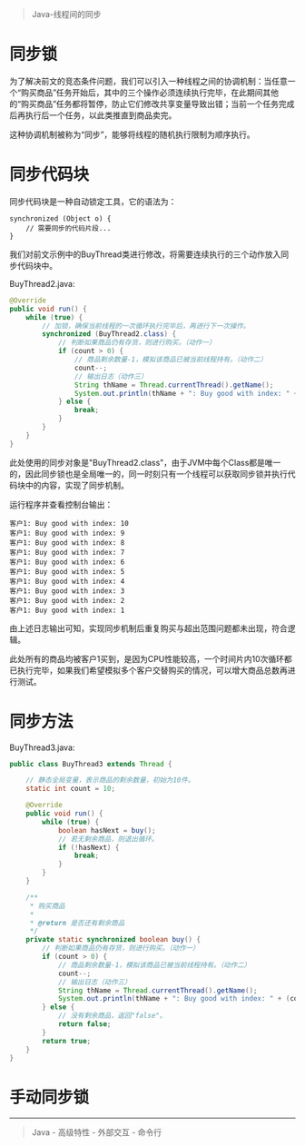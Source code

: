 > Java-线程间的同步

# 同步锁
为了解决前文的竞态条件问题，我们可以引入一种线程之间的协调机制：当任意一个“购买商品”任务开始后，其中的三个操作必须连续执行完毕，在此期间其他的“购买商品”任务都将暂停，防止它们修改共享变量导致出错；当前一个任务完成后再执行后一个任务，以此类推直到商品卖完。

这种协调机制被称为“同步”，能够将线程的随机执行限制为顺序执行。

<!-- 对于一个代码一把同步锁，当多个调用者调用同步代码片段时，最先抢到同步锁的调用者可以执行，其他调用者只能等待，

后文将介绍Java中实现同步的相关工具。 -->

# 同步代码块
同步代码块是一种自动锁定工具，它的语法为：

```text
synchronized (Object o) {
    // 需要同步的代码片段...
}
```

<!-- 当第一个任务进入该代码块时自动

假设线程A与线程B都需要执行该代码块，并且锁对象Object是全局唯一的。
线程A首先进入同步代码块，并获取到同步锁；此时线程B也执行至此，因为锁对象全局唯一并已被线程A持有，所以进入同步等待状态；后续线程A执行完同步代码块中的所有语句，随即释放同步锁；接着线程B获取到同步锁，从阻塞状态恢复并执行同步代码块中的内容。如此一来，线程A与线程B就变为串行操作，实现了。 -->

我们对前文示例中的BuyThread类进行修改，将需要连续执行的三个动作放入同步代码块中。

BuyThread2.java:

```java
@Override
public void run() {
    while (true) {
        // 加锁，确保当前线程的一次循环执行完毕后，再进行下一次操作。
        synchronized (BuyThread2.class) {
            // 判断如果商品仍有存货，则进行购买。（动作一）
            if (count > 0) {
                // 商品剩余数量-1，模拟该商品已被当前线程持有。（动作二）
                count--;
                // 输出日志（动作三）
                String thName = Thread.currentThread().getName();
                System.out.println(thName + ": Buy good with index: " + (count + 1));
            } else {
                break;
            }
        }
    }
}
```

此处使用的同步对象是"BuyThread2.class"，由于JVM中每个Class都是唯一的，因此同步锁也是全局唯一的，同一时刻只有一个线程可以获取同步锁并执行代码块中的内容，实现了同步机制。

运行程序并查看控制台输出：

```text
客户1: Buy good with index: 10
客户1: Buy good with index: 9
客户1: Buy good with index: 8
客户1: Buy good with index: 7
客户1: Buy good with index: 6
客户1: Buy good with index: 5
客户1: Buy good with index: 4
客户1: Buy good with index: 3
客户1: Buy good with index: 2
客户1: Buy good with index: 1
```

由上述日志输出可知，实现同步机制后重复购买与超出范围问题都未出现，符合逻辑。

此处所有的商品均被客户1买到，是因为CPU性能较高，一个时间片内10次循环都已执行完毕，如果我们希望模拟多个客户交替购买的情况，可以增大商品总数再进行测试。

# 同步方法
<!-- synchronized方法




非静态 -> 调用者
静态 -> 当前Class对象 -->

BuyThread3.java:

```java
public class BuyThread3 extends Thread {

    // 静态全局变量，表示商品的剩余数量，初始为10件。
    static int count = 10;

    @Override
    public void run() {
        while (true) {
            boolean hasNext = buy();
            // 若无剩余商品，则退出循环。
            if (!hasNext) {
                break;
            }
        }
    }

    /**
     * 购买商品
     *
     * @return 是否还有剩余商品
     */
    private static synchronized boolean buy() {
        // 判断如果商品仍有存货，则进行购买。（动作一）
        if (count > 0) {
            // 商品剩余数量-1，模拟该商品已被当前线程持有。（动作二）
            count--;
            // 输出日志（动作三）
            String thName = Thread.currentThread().getName();
            System.out.println(thName + ": Buy good with index: " + (count + 1));
        } else {
            // 没有剩余商品，返回"false"。
            return false;
        }
        return true;
    }
}
```


# 手动同步锁
<!-- TODO -->








---

> Java - 高级特性 - 外部交互 - 命令行

<!-- TODO -->
